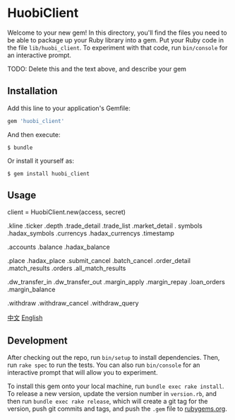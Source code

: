 # HuobiClient

Welcome to your new gem! In this directory, you'll find the files you need to be able to package up your Ruby library into a gem. Put your Ruby code in the file `lib/huobi_client`. To experiment with that code, run `bin/console` for an interactive prompt.

TODO: Delete this and the text above, and describe your gem

## Installation

Add this line to your application's Gemfile:

```ruby
gem 'huobi_client'
```

And then execute:

    $ bundle

Or install it yourself as:

    $ gem install huobi_client

## Usage

client = HuobiClient.new(access, secret)

.kline
.ticker
.depth
.trade_detail
.trade_list
.market_detail
.
symbols
.hadax_symbols
.currencys
.hadax_currencys
.timestamp

.accounts
.balance
.hadax_balance

.place
.hadax_place
.submit_cancel
.batch_cancel
.order_detail
.match_results
.orders
.all_match_results

.dw_transfer_in
.dw_transfer_out
.margin_apply
.margin_repay
.loan_orders
.margin_balance

.withdraw
.withdraw_cancel
.withdraw_query

[中文](https://github.com/huobiapi/API_Docs/wiki/REST_authentication)
[English](https://github.com/huobiapi/API_Docs_en/wiki/REST_Reference)


## Development

After checking out the repo, run `bin/setup` to install dependencies. Then, run `rake spec` to run the tests. You can also run `bin/console` for an interactive prompt that will allow you to experiment.

To install this gem onto your local machine, run `bundle exec rake install`. To release a new version, update the version number in `version.rb`, and then run `bundle exec rake release`, which will create a git tag for the version, push git commits and tags, and push the `.gem` file to [rubygems.org](https://rubygems.org).
